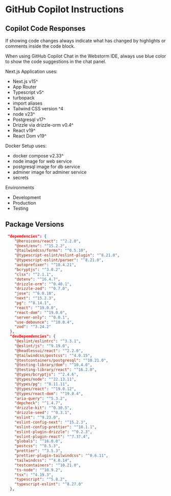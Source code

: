 # GitHub Copilot Instructions

## Copilot Code Responses

If showing code changes always indicate what has changed by highlights or comments inside the code block.

When using GitHub Copilot Chat in the Webstorm IDE, always use blue color to show the code suggestions in the chat panel.

Next.js Application uses:
- Next.js v15^
- App Router 
- Typescript v5^
- turbopack 
- import aliases
- Tailwind CSS version ^4
- node v23^
- Postgresql v17^
- Drizzle via drizzle-orm v0.4^
- React v19^
- React Dom v19^

Docker Setup uses:
- docker compose v2.33^
- node image for web service
- postgresql image for db service
- adminer image for adminer service
- secrets

Environments
- Development
- Production
- Testing

## Package Versions

```json
 "dependencies": {
    "@heroicons/react": "^2.2.0",
    "@next/env": "^15.2.2",
    "@tailwindcss/forms": "^0.5.10",
    "@typescript-eslint/eslint-plugin": "^8.21.0",
    "@typescript-eslint/parser": "^8.21.0",
    "autoprefixer": "^10.4.21",
    "bcryptjs": "^3.0.2",
    "clsx": "^2.1.1",
    "dotenv": "^16.4.7",
    "drizzle-orm": "^0.40.1",
    "drizzle-zod": "^0.7.0",
    "jose": "^6.0.10",
    "next": "^15.2.3",
    "pg": "^8.14.1",
    "react": "^19.0.0",
    "react-dom": "^19.0.0",
    "server-only": "^0.0.1",
    "use-debounce": "^10.0.4",
    "zod": "^3.24.2"
  },
  "devDependencies": {
    "@eslint/eslintrc": "^3.3.1",
    "@eslint/js": "^9.19.0",
    "@headlessui/react": "^2.2.0",
    "@tailwindcss/postcss": "^4.0.15",
    "@testcontainers/postgresql": "^10.21.0",
    "@testing-library/dom": "^10.4.0",
    "@testing-library/react": "^16.2.0",
    "@types/bcryptjs": "^2.4.6",
    "@types/node": "^22.13.11",
    "@types/pg": "^8.11.11",
    "@types/react": "^19.0.12",
    "@types/react-dom": "^19.0.4",
    "aria-query": "^5.3.2",
    "depcheck": "^1.4.7",
    "drizzle-kit": "^0.30.5",
    "drizzle-seed": "^0.3.1",
    "eslint": "^9.23.0",
    "eslint-config-next": "^15.2.3",
    "eslint-config-prettier": "^10.1.1",
    "eslint-plugin-drizzle": "^0.2.3",
    "eslint-plugin-react": "^7.37.4",
    "globals": "^16.0.0",
    "postcss": "^8.5.3",
    "prettier": "^3.5.3",
    "prettier-plugin-tailwindcss": "^0.6.11",
    "tailwindcss": "^4.0.14",
    "testcontainers": "^10.21.0",
    "ts-node": "^10.9.2",
    "tsx": "^4.19.3",
    "typescript": "^5.8.2",
    "typescript-eslint": "^8.27.0"
  },
```